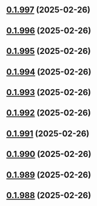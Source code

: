## [0.1.997](https://github.com/binary-braids/terraform-oracle/compare/v0.1.996...v0.1.997) (2025-02-26)



## [0.1.996](https://github.com/binary-braids/terraform-oracle/compare/v0.1.995...v0.1.996) (2025-02-26)



## [0.1.995](https://github.com/binary-braids/terraform-oracle/compare/v0.1.994...v0.1.995) (2025-02-26)



## [0.1.994](https://github.com/binary-braids/terraform-oracle/compare/v0.1.993...v0.1.994) (2025-02-26)



## [0.1.993](https://github.com/binary-braids/terraform-oracle/compare/v0.1.992...v0.1.993) (2025-02-26)



## [0.1.992](https://github.com/binary-braids/terraform-oracle/compare/v0.1.991...v0.1.992) (2025-02-26)



## [0.1.991](https://github.com/binary-braids/terraform-oracle/compare/v0.1.990...v0.1.991) (2025-02-26)



## [0.1.990](https://github.com/binary-braids/terraform-oracle/compare/v0.1.989...v0.1.990) (2025-02-26)



## [0.1.989](https://github.com/binary-braids/terraform-oracle/compare/v0.1.988...v0.1.989) (2025-02-26)



## [0.1.988](https://github.com/binary-braids/terraform-oracle/compare/v0.1.987...v0.1.988) (2025-02-26)



